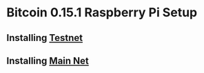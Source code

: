#  Bitcoin 0.15.1 Raspberry Pi Setup


## Installing [Testnet](https://github.com/Olliecad1/Bitcoin_0.15.1_RaspberryPi_Setup/blob/master/Install_Testnet.md)


## Installing [Main Net](https://github.com/Olliecad1/Bitcoin_0.15.1_RaspberryPi_Setup/blob/master/Docs/Install_Mainnet.md)
